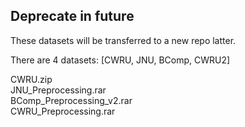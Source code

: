 ## Deprecate in future

These datasets will be transferred to a new repo latter.

There are 4 datasets:  [CWRU, JNU, BComp, CWRU2]

CWRU.zip  
JNU_Preprocessing.rar  
BComp_Preprocessing_v2.rar   
CWRU_Preprocessing.rar  
